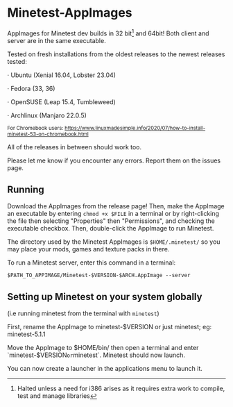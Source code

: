 # Minetest-AppImages

AppImages for Minetest dev builds in 32 bit[^1] and 64bit! Both client and server are in the same executable.

Tested on fresh installations from the oldest releases to the newest releases tested:

· Ubuntu (Xenial 16.04, Lobster 23.04)

· Fedora (33, 36)

· OpenSUSE (Leap 15.4, Tumbleweed)

· Archlinux (Manjaro 22.0.5)

<sub>For Chromebook users: https://www.linuxmadesimple.info/2020/07/how-to-install-minetest-53-on-chromebook.html</sub>

[^1]: Halted unless a need for i386 arises as it requires extra work to compile, test and manage libraries

All of the releases in between should work too.

Please let me know if you encounter any errors. Report them on the issues page.

## Running
Download the AppImages from the release page! Then, make the AppImage an executable by entering `chmod +x $FILE` in a terminal or by right-clicking the file then selecting "Properties" then "Permissions", and checking the executable checkbox. Then, double-click the AppImage to run Minetest.

The directory used by the Minetest AppImages is `$HOME/.minetest/` so you may place your mods, games and texture packs in there.

To run a Minetest server, enter this command in a terminal:

`$PATH_TO_APPIMAGE/Minetest-$VERSION-$ARCH.AppImage --server`

## Setting up Minetest on your system globally
(i.e running minetest from the terminal with `minetest`)

First, rename the AppImage to minetest-$VERSION or just minetest; eg: minetest-5.1.1

Move the AppImage to $HOME/bin/ then open a terminal and enter `minetest-$VERSION` or `minetest`. Minetest should now launch.

You can now create a launcher in the applications menu to launch it.
